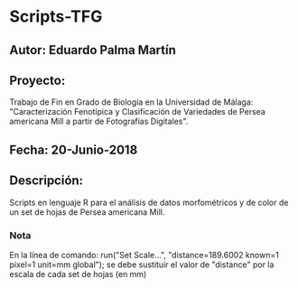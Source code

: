 # Scripts-TFG
## Autor: Eduardo Palma Martín
## Proyecto:
Trabajo de Fin en Grado de Biología en la Universidad de Málaga: "Caracterización Fenotípica y Clasificación de Variedades de Persea americana Mill a partir de Fotografías Digitales".
## Fecha: 20-Junio-2018
## Descripción:
Scripts en lenguaje R para el análisis de datos morfométricos y de color de un set de hojas de Persea americana Mill.
### Nota
En la línea de comando:
  run("Set Scale...", "distance=189.6002 known=1 pixel=1 unit=mm global");
 se debe sustituir el valor de "distance" por la escala de cada set de hojas (en mm)
